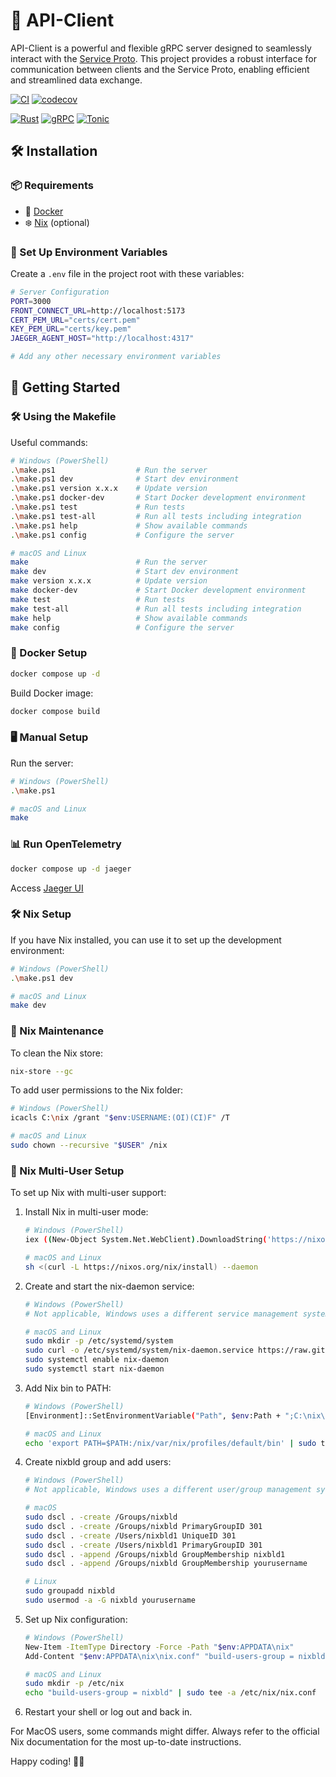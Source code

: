 # 🚀 API-Client

API-Client is a powerful and flexible gRPC server designed to seamlessly interact with the [Service Proto](https://github.com/Linzell/SRC-Proto). This project provides a robust interface for communication between clients and the Service Proto, enabling efficient and streamlined data exchange.

[![CI](https://github.com/Linzell/API-Client/actions/workflows/CI.yml/badge.svg?branch=main)](https://github.com/Linzell/API-Client/actions/workflows/CI.yml)
[![codecov](https://codecov.io/gh/Linzell/API-Client/branch/main/graph/badge.svg?token=4TBIXUE2YV)](https://codecov.io/gh/Linzell/API-Client)

[![Rust](https://img.shields.io/badge/Rust-000000?style=for-the-badge&logo=rust&logoColor=white)](https://www.rust-lang.org/)
[![gRPC](https://img.shields.io/badge/gRPC-244c5a?style=for-the-badge&logo=grpc&logoColor=white)](https://grpc.io/)
[![Tonic](https://img.shields.io/badge/Tonic-00ADD8?style=for-the-badge&logo=rust&logoColor=white)](https://github.com/hyperium/tonic)

## 🛠️ Installation

### 📦 Requirements

- 🐳 [Docker](https://www.docker.com/)
- ❄️ [Nix](https://nixos.org/download.html) (optional)

### 🔑 Set Up Environment Variables

Create a `.env` file in the project root with these variables:

```bash
# Server Configuration
PORT=3000
FRONT_CONNECT_URL=http://localhost:5173
CERT_PEM_URL="certs/cert.pem"
KEY_PEM_URL="certs/key.pem"
JAEGER_AGENT_HOST="http://localhost:4317"

# Add any other necessary environment variables
```

## 🚀 Getting Started

### 🛠️ Using the Makefile

Useful commands:

```bash
# Windows (PowerShell)
.\make.ps1                  # Run the server
.\make.ps1 dev              # Start dev environment
.\make.ps1 version x.x.x    # Update version
.\make.ps1 docker-dev       # Start Docker development environment
.\make.ps1 test             # Run tests
.\make.ps1 test-all         # Run all tests including integration
.\make.ps1 help             # Show available commands
.\make.ps1 config           # Configure the server

# macOS and Linux
make                        # Run the server
make dev                    # Start dev environment
make version x.x.x          # Update version
make docker-dev             # Start Docker development environment
make test                   # Run tests
make test-all               # Run all tests including integration
make help                   # Show available commands
make config                 # Configure the server
```

### 🐳 Docker Setup

```bash
docker compose up -d
```

Build Docker image:
```bash
docker compose build
```

### 🖥️ Manual Setup

Run the server:
```bash
# Windows (PowerShell)
.\make.ps1

# macOS and Linux
make
```

### 📊 Run OpenTelemetry

```bash
docker compose up -d jaeger
```

Access [Jaeger UI](http://localhost:16686/)

### 🛠️ Nix Setup

If you have Nix installed, you can use it to set up the development environment:

```bash
# Windows (PowerShell)
.\make.ps1 dev

# macOS and Linux
make dev
```

### 🧹 Nix Maintenance

To clean the Nix store:

```bash
nix-store --gc
```

To add user permissions to the Nix folder:

```bash
# Windows (PowerShell)
icacls C:\nix /grant "$env:USERNAME:(OI)(CI)F" /T

# macOS and Linux
sudo chown --recursive "$USER" /nix
```

### 👥 Nix Multi-User Setup

To set up Nix with multi-user support:

1. Install Nix in multi-user mode:
   ```bash
   # Windows (PowerShell)
   iex ((New-Object System.Net.WebClient).DownloadString('https://nixos.org/nix/install')) -daemon

   # macOS and Linux
   sh <(curl -L https://nixos.org/nix/install) --daemon
   ```

2. Create and start the nix-daemon service:
   ```bash
   # Windows (PowerShell)
   # Not applicable, Windows uses a different service management system

   # macOS and Linux
   sudo mkdir -p /etc/systemd/system
   sudo curl -o /etc/systemd/system/nix-daemon.service https://raw.githubusercontent.com/NixOS/nix/master/etc/systemd/nix-daemon.service
   sudo systemctl enable nix-daemon
   sudo systemctl start nix-daemon
   ```

3. Add Nix bin to PATH:
   ```bash
   # Windows (PowerShell)
   [Environment]::SetEnvironmentVariable("Path", $env:Path + ";C:\nix\usr\bin", [EnvironmentVariableTarget]::Machine)

   # macOS and Linux
   echo 'export PATH=$PATH:/nix/var/nix/profiles/default/bin' | sudo tee -a /etc/profile
   ```

4. Create nixbld group and add users:
   ```bash
   # Windows (PowerShell)
   # Not applicable, Windows uses a different user/group management system

   # macOS
   sudo dscl . -create /Groups/nixbld
   sudo dscl . -create /Groups/nixbld PrimaryGroupID 301
   sudo dscl . -create /Users/nixbld1 UniqueID 301
   sudo dscl . -create /Users/nixbld1 PrimaryGroupID 301
   sudo dscl . -append /Groups/nixbld GroupMembership nixbld1
   sudo dscl . -append /Groups/nixbld GroupMembership yourusername

   # Linux
   sudo groupadd nixbld
   sudo usermod -a -G nixbld yourusername
   ```

5. Set up Nix configuration:
   ```bash
   # Windows (PowerShell)
   New-Item -ItemType Directory -Force -Path "$env:APPDATA\nix"
   Add-Content "$env:APPDATA\nix\nix.conf" "build-users-group = nixbld"

   # macOS and Linux
   sudo mkdir -p /etc/nix
   echo "build-users-group = nixbld" | sudo tee -a /etc/nix/nix.conf
   ```

6. Restart your shell or log out and back in.

For MacOS users, some commands might differ. Always refer to the official Nix documentation for the most up-to-date instructions.

Happy coding! 🎈🎊
